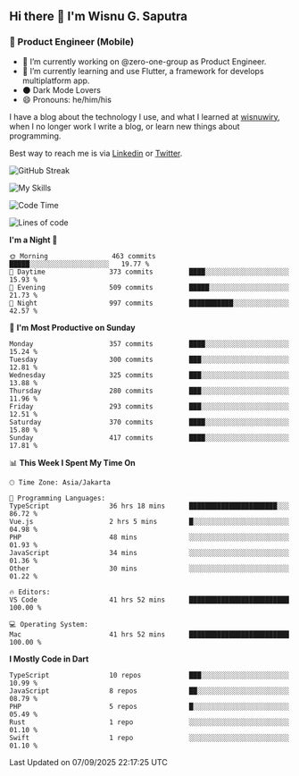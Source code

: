 ## Hi there 👋 I'm Wisnu G. Saputra

### :mobile_phone_off: Product Engineer (Mobile)

- 🔭 I’m currently working on @zero-one-group as Product Engineer.
- 🌱 I’m currently learning and use Flutter, a framework for develops multiplatform app.
- 🌑 Dark Mode Lovers
- 😄 Pronouns: he/him/his

I have a blog about the technology I use, and what I learned at [wisnuwiry](https://wisnuwiry.space/), when I no longer work I write a blog, or learn new things about programming.

Best way to reach me is via [Linkedin](https://www.linkedin.com/in/wisnu-saputra/) or [Twitter](https://twitter.com/wisnuwiry).

![GitHub Streak](https://streak-stats.demolab.com?user=wisnuwiry&theme=dark&hide_border=true)

![My Skills](https://skillicons.dev/icons?i=dart,flutter,kotlin,swift,go,js,css,neovim,git,linux&perline=5)

<!--START_SECTION:waka-->
![Code Time](http://img.shields.io/badge/Code%20Time-2%2C091%20hrs%2046%20mins-blue)

![Lines of code](https://img.shields.io/badge/From%20Hello%20World%20I%27ve%20Written-2.8%20million%20lines%20of%20code-blue)

**I'm a Night 🦉** 

```text
🌞 Morning                463 commits         █████░░░░░░░░░░░░░░░░░░░░   19.77 % 
🌆 Daytime                373 commits         ████░░░░░░░░░░░░░░░░░░░░░   15.93 % 
🌃 Evening                509 commits         █████░░░░░░░░░░░░░░░░░░░░   21.73 % 
🌙 Night                  997 commits         ███████████░░░░░░░░░░░░░░   42.57 % 
```
📅 **I'm Most Productive on Sunday** 

```text
Monday                   357 commits         ████░░░░░░░░░░░░░░░░░░░░░   15.24 % 
Tuesday                  300 commits         ███░░░░░░░░░░░░░░░░░░░░░░   12.81 % 
Wednesday                325 commits         ███░░░░░░░░░░░░░░░░░░░░░░   13.88 % 
Thursday                 280 commits         ███░░░░░░░░░░░░░░░░░░░░░░   11.96 % 
Friday                   293 commits         ███░░░░░░░░░░░░░░░░░░░░░░   12.51 % 
Saturday                 370 commits         ████░░░░░░░░░░░░░░░░░░░░░   15.80 % 
Sunday                   417 commits         ████░░░░░░░░░░░░░░░░░░░░░   17.81 % 
```


📊 **This Week I Spent My Time On** 

```text
🕑︎ Time Zone: Asia/Jakarta

💬 Programming Languages: 
TypeScript               36 hrs 18 mins      ██████████████████████░░░   86.72 % 
Vue.js                   2 hrs 5 mins        █░░░░░░░░░░░░░░░░░░░░░░░░   04.98 % 
PHP                      48 mins             ░░░░░░░░░░░░░░░░░░░░░░░░░   01.93 % 
JavaScript               34 mins             ░░░░░░░░░░░░░░░░░░░░░░░░░   01.36 % 
Other                    30 mins             ░░░░░░░░░░░░░░░░░░░░░░░░░   01.22 % 

🔥 Editors: 
VS Code                  41 hrs 52 mins      █████████████████████████   100.00 % 

💻 Operating System: 
Mac                      41 hrs 52 mins      █████████████████████████   100.00 % 
```

**I Mostly Code in Dart** 

```text
TypeScript               10 repos            ███░░░░░░░░░░░░░░░░░░░░░░   10.99 % 
JavaScript               8 repos             ██░░░░░░░░░░░░░░░░░░░░░░░   08.79 % 
PHP                      5 repos             █░░░░░░░░░░░░░░░░░░░░░░░░   05.49 % 
Rust                     1 repo              ░░░░░░░░░░░░░░░░░░░░░░░░░   01.10 % 
Swift                    1 repo              ░░░░░░░░░░░░░░░░░░░░░░░░░   01.10 % 
```




 Last Updated on 07/09/2025 22:17:25 UTC
<!--END_SECTION:waka-->
